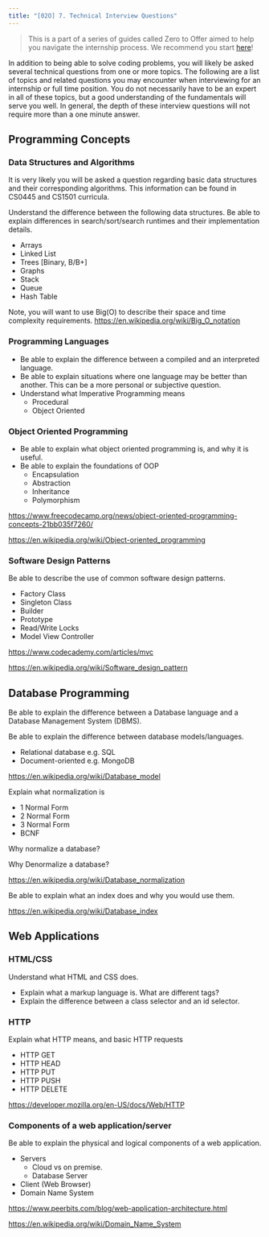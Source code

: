 ```yaml
---
title: "[02O] 7. Technical Interview Questions"
---
```


> This is a part of a series of guides called Zero to Offer aimed to help you navigate the internship process. We recommend you start [here](/zero-to-offer/)!

In addition to being able to solve coding problems, you will likely be asked several technical questions from one or more topics. 
The following are a list of topics and related questions you may encounter when interviewing for an internship or full time position.
You do not necessarily have to be an expert in all of these topics, but a good understanding of the fundamentals will serve you well.
In general, the depth of these interview questions will not require more than a one minute answer.

## Programming Concepts

### Data Structures and Algorithms
It is very likely you will be asked a question regarding basic data structures and their corresponding algorithms.
This information can be found in CS0445 and CS1501 curricula.

Understand the difference between the following data structures.
Be able to explain differences in search/sort/search runtimes and their implementation details.
- Arrays
- Linked List
- Trees [Binary, B/B+]
- Graphs
- Stack
- Queue
- Hash Table

Note, you will want to use Big(O) to describe their space and time complexity requirements.
https://en.wikipedia.org/wiki/Big_O_notation

### Programming Languages
- Be able to explain the difference between a compiled and an interpreted language.
- Be able to explain situations where one language may be better than another. This can be a more personal or subjective question.
- Understand what Imperative Programming means
  - Procedural
  - Object Oriented

### Object Oriented Programming
- Be able to explain what object oriented programming is, and why it is useful.
- Be able to explain the foundations of OOP
  - Encapsulation
  - Abstraction
  - Inheritance
  - Polymorphism

https://www.freecodecamp.org/news/object-oriented-programming-concepts-21bb035f7260/

https://en.wikipedia.org/wiki/Object-oriented_programming

### Software Design Patterns
Be able to describe the use of common software design patterns.
- Factory Class
- Singleton Class
- Builder
- Prototype
- Read/Write Locks
- Model View Controller

https://www.codecademy.com/articles/mvc

https://en.wikipedia.org/wiki/Software_design_pattern

## Database Programming
Be able to explain the difference between a Database language and a Database Management System (DBMS).

Be able to explain the difference between database models/languages.
- Relational database e.g. SQL
- Document-oriented e.g. MongoDB

https://en.wikipedia.org/wiki/Database_model

Explain what normalization is
- 1 Normal Form
- 2 Normal Form
- 3 Normal Form
- BCNF

Why normalize a database?

Why Denormalize a database?

https://en.wikipedia.org/wiki/Database_normalization

Be able to explain what an index does and why you would use them.

https://en.wikipedia.org/wiki/Database_index

## Web Applications

### HTML/CSS
Understand what HTML and CSS does.
- Explain what a markup language is. What are different tags?
- Explain the difference between a class selector and an id selector.

### HTTP
Explain what HTTP means, and basic HTTP requests
- HTTP GET
- HTTP HEAD
- HTTP PUT
- HTTP PUSH
- HTTP DELETE

https://developer.mozilla.org/en-US/docs/Web/HTTP

### Components of a web application/server
Be able to explain the physical and logical components of a web application.
- Servers
  - Cloud vs on premise.
  - Database Server
- Client (Web Browser)
- Domain Name System

https://www.peerbits.com/blog/web-application-architecture.html

https://en.wikipedia.org/wiki/Domain_Name_System



